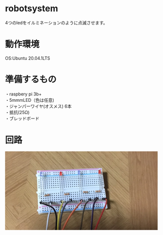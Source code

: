 # robotsystem
4つのledをイルミネーションのように点滅させます。
# 動作環境
OS:Ubuntu 20.04.1LTS
# 準備するもの
・raspbery pi 3b+  
・5mmmLED（色は任意)  
・ジャンパーワイヤ(オスメス) 6本  
・抵抗(25Ω)  
・ブレッドボード  
# 回路
 <img src= "https://github.com/k-Ryunosuke/robot-system/blob/main/195941.png" width="500" >

